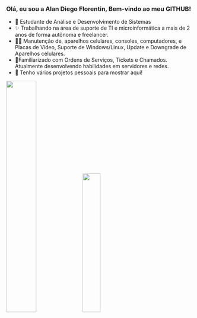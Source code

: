 ### Olá, eu sou a Alan Diego Florentin, Bem-vindo ao meu GITHUB!

<ul>
  <li> 📝 Estudante de Análise e Desenvolvimento de Sistemas</li>
  <li> ✨ Trabalhando na área de suporte de TI e microinformática a mais de 2 anos de forma autônoma e freelancer.</li>
  <li> 👩‍💻 Manutenção de, aparelhos celulares, consoles, computadores, e Placas de Vídeo, Suporte de Windows/Linux, Update e Downgrade de Aparelhos celulares. </li>
  <li> 🎉Familiarizado com Ordens de Serviços, Tickets e Chamados. Atualmente desenvolvendo habilidades em servidores e redes.</li>
  <li> 🤝 Tenho vários projetos pessoais para mostrar aqui!</li>
</ul>

<div>
  <img width="40%" src="https://github-readme-stats.vercel.app/api?username=AlanDiegoF&show_icons=true&theme=material-palenight"/>
  <img width="31%" src="https://github-readme-stats.vercel.app/api/top-langs/?username=AlanDiegoF&layout=compact&langs_count=168&theme=material-palenight"/>
</div>

#
